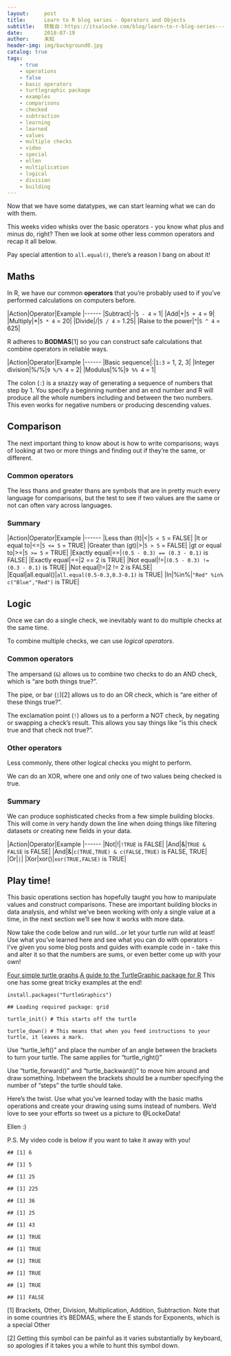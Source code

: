 ```yaml
---
layout:     post
title:      Learn to R blog series - Operators and Objects
subtitle:   转载自：https://itsalocke.com/blog/learn-to-r-blog-series---operators-and-objects/
date:       2018-07-19
author:     未知
header-img: img/background0.jpg
catalog: true
tags:
    - true
    - operations
    - false
    - basic operators
    - turtlegraphic package
    - examples
    - comparisons
    - checked
    - subtraction
    - learning
    - learned
    - values
    - multiple checks
    - video
    - special
    - ellen
    - multiplication
    - logical
    - division
    - building
---
```


Now that we have some datatypes, we can start learning what we can do with them.

This weeks video whisks over the basic operators - you know what plus and minus do, right? Then we look at some other less common operators and recap it all below.





Pay special attention to `all.equal()`, there’s a reason I bang on about it!

## Maths

In R, we have our common **operators** that you’re probably used to if you’ve performed calculations on computers before.

|Action|Operator|Example
|------
|Subtract|-|`5 - 4` = 1|
|Add|+|`5 + 4` = 9|
|Multiply|*|`5 * 4` = 20|
|Divide|/|`5 / 4` = 1.25|
|Raise to the power|^|`5 ^ 4` = 625|

R adheres to **BODMAS**[1] so you can construct safe calculations that combine operators in reliable ways.

|Action|Operator|Example
|------
|Basic sequence|:|`1:3` = 1, 2, 3|
|Integer division|%/%|`9 %/% 4` = 2|
|Modulus|%%|`9 %% 4` = 1|

The colon (`:`) is a snazzy way of generating a sequence of numbers that step by 1. You specify a beginning number and an end number and R will produce all the whole numbers including and between the two numbers. This even works for negative numbers or producing descending values.

## Comparison

The next important thing to know about is how to write comparisons; ways of looking at two or more things and finding out if they’re the same, or different.

### Common operators

The less thans and greater thans are symbols that are in pretty much every language for comparisons, but the test to see if two values are the same or not can often vary across languages.

### Summary

|Action|Operator|Example
|------
|Less than (lt)|<|`5 < 5` = FALSE|
|lt or equal to|<=|`5 <= 5` = TRUE|
|Greater than (gt)|>|`5 > 5` = FALSE|
|gt or equal to|>=|`5 >= 5` = TRUE|
|Exactly equal|==|`(0.5 - 0.3) == (0.3 - 0.1)` is FALSE|
|Exactly equal|==|2 == 2 is TRUE|
|Not equal|!=|`(0.5 - 0.3) != (0.3 - 0.1)` is TRUE|
|Not equal|!=|2 != 2 is FALSE|
|Equal|all.equal()|`all.equal(0.5-0.3,0.3-0.1)` is TRUE|
|In|%in%|`"Red" %in% c("Blue","Red")` is TRUE|

## Logic

Once we can do a single check, we inevitably want to do multiple checks at the same time.

To combine multiple checks, we can use *logical operators*.

### Common operators

The ampersand (`&`) allows us to combine two checks to do an AND check, which is “are both things true?”.

The pipe, or bar (`|`)[2] allows us to do an OR check, which is “are either of these things true?”.

The exclamation point (`!`) allows us to a perform a NOT check, by negating or swapping a check’s result. This allows you say things like “is this check true and that check not true?”.

### Other operators

Less commonly, there other logical checks you might to perform.

We can do an XOR, where one and only one of two values being checked is true.

### Summary

We can produce sophisticated checks from a few simple building blocks. This will come in very handy down the line when doing things like filtering datasets or creating new fields in your data.

|Action|Operator|Example
|------
|Not|!|`!TRUE` is FALSE|
|And|&|`TRUE & FALSE` is FALSE|
|And|&|`c(TRUE,TRUE) & c(FALSE,TRUE)` is FALSE, TRUE|
|Or|`|`|
|Xor|xor()|`xor(TRUE,FALSE)` is TRUE|

## Play time!

This basic operations section has hopefully taught you how to manipulate values and construct comparisons. These are important building blocks in data analysis, and whilst we’ve been working with only a single value at a time, in the next section we’ll see how it works with more data.

Now take the code below and run wild…or let your turtle run wild at least! Use what you’ve learned here and see what you can do with operators - I’ve given you some blog posts and guides with example code in - take this and alter it so that the numbers are sums, or even better come up with your own!

[Four simple turtle graphs](https://www.r-bloggers.com/four-simple-turtle-graphs-to-play-with-kids).[A guide to the TurtleGraphic package for R](https://cran.r-project.org/web/packages/TurtleGraphics/vignettes/TurtleGraphics.pdf) This one has some great tricky examples at the end!

```
install.packages("TurtleGraphics")
```

```
## Loading required package: grid

```

```
turtle_init() # This starts off the turtle
```

```
turtle_down() # This means that when you feed instructions to your turtle, it leaves a mark.
```

Use “turtle_left()” and place the number of an angle between the brackets to turn your turtle. The same applies for “turtle_right()”

Use “turtle_forward()” and “turtle_backward()” to move him around and draw something. Inbetween the brackets should be a number specifying the number of “steps” the turtle should take.

Here’s the twist. Use what you’ve learned today with the basic maths operations and create your drawing using sums instead of numbers. We’d love to see your efforts so tweet us a picture to @LockeData!

Ellen :)

P.S. My video code is below if you want to take it away with you!

```
## [1] 6

```

```
## [1] 5

```

```
## [1] 25

```

```
## [1] 225

```

```
## [1] 36

```

```
## [1] 25

```

```
## [1] 43

```

```
## [1] TRUE

```

```
## [1] TRUE

```

```
## [1] TRUE

```

```
## [1] TRUE

```

```
## [1] TRUE

```

```
## [1] FALSE

```

[1] Brackets, Other, Division, Multiplication, Addition, Subtraction. Note that in some countries it’s BEDMAS, where the E stands for Exponents, which is a special Other

[2] Getting this symbol can be painful as it varies substantially by keyboard, so apologies if it takes you a while to hunt this symbol down.
